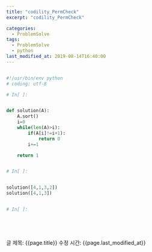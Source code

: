 ```yaml
---
title: "codility_PermCheck"
excerpt: "codility_PermCheck"

categories:
  - ProblemSolve
tags:
  - ProblemSolve
  - python
last_modified_at: 2019-08-14T16:40:00
---
```


```python

#!/usr/bin/env python
# coding: utf-8

# In[ ]:


def solution(A):
    A.sort()
    i=0
    while(len(A)>i):
        if(A[i]!=i+1):
            return 0
        i+=1

    return 1


# In[ ]:


solution([4,1,3,2])
solution([4,1,3])


# In[ ]:






```

글 제목: {{page.title}}
수정 시간: {{page.last_modified_at}}
